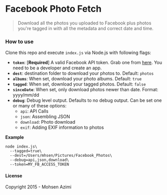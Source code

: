 # Facebook Photo Fetch

> Download all the photos you uploaded to Facebook plus photos you're tagged in with all the metadata and correct date and time.

### How to use

Clone this repo and execute `index.js` via Node.js with following flags:

* **`token`**: [**Required**] A valid Facebook API token. Grab one from [here](https://developers.facebook.com/tools/explorer). You need to be a developer and create an app.
* **`dest`**: destination folder to download your photos to. Default: `photos`
* **`albums`**: When set, download your photo albums. Default: `true`
* **`tagged`**: When set, download your tagged photos. Default: `false`
* **`sinceDate`**: When set, only download photos newer than date. Format: yyyy/mm/dd
* **`debug`**: Debug level output. Defaults to no debug output. Can be set one or  many of these options:
  * `api`: API Calls
  * `json`: Assembling JSON
  * `download`: Photo download
  * `exif`: Adding EXIF information to photos

**Example**

```shell
node index.js\
  --tagged=true\
  --dest=/Users/mhsen/Pictures/Facebook_Photos\
  --debug=api,json,download\
  --token=MY_FB_ACCESS_TOKEN
```

#### License

Copyright 2015 - Mohsen Azimi
